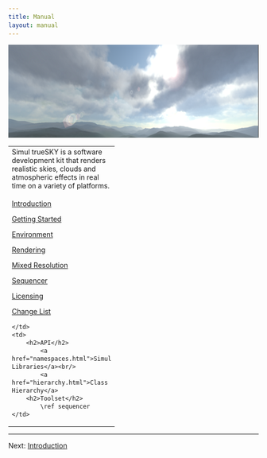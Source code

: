 ```yaml
---
title: Manual
layout: manual
---
```



<img src="/manual/images/MainPageScreenshot.png" alt="trueSKY"/>

<table class="nice" width="100%">
<tr valign="top">
<td style="width:auto" colspan="2">
Simul trueSKY is a software development kit that renders realistic skies, clouds and atmospheric effects in real time on a variety of platforms.

</td>
</tr>
<tr valign="top" rowspan="2">
	<td style="width:200px">

<a href="http://docs.simul.co/manual/01-Intro">Introduction</a><br/>

<a href="http://docs.simul.co/manual/02-GettingStarted">Getting Started</a><br/>

<a href="http://docs.simul.co/manual/03-Environment">Environment</a><br/>

<a href="http://docs.simul.co/manual/04-Rendering">Rendering</a><br/>

<a href="http://docs.simul.co/manual/05-MixedResolution">Mixed Resolution</a><br/>

<a href="http://docs.simul.co/manual/06-Sequencer">Sequencer</a><br/>

<a href="http://docs.simul.co/manual/07-Licensing">Licensing</a><br/>

<a href="http://docs.simul.co/manual/09-ChangeList">Change List</a><br/>
	
	
	</td>
	<td>
		<h2>API</h2>
			<a href="namespaces.html">Simul Libraries</a><br/>
			<a href="hierarchy.html">Class Hierarchy</a>
		<h2>Toolset</h2>
			\ref sequencer
	</td>
</tr>
</table>

<hr size="1">

Next: <a href="/manual/01-Intro">Introduction</a>